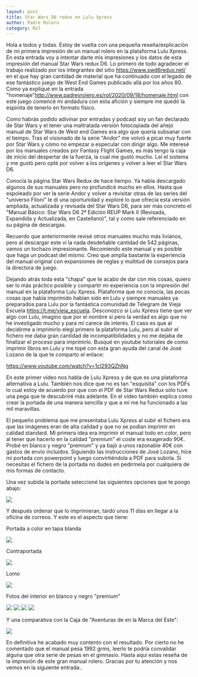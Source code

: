 ```yaml
---                                                                     
layout: post                                                                    
title: Star Wars D6 redux en Lulu Xpress 							
author: Padre Rolero                                                            
category: Rol                                                              
---
```


Hola a todos y todas. Estoy de vuelta con una pequeña reseña/explicación de mi primera impresión de un manual rolero en la plataforma Lulu Xpress. En esta entrada voy a intentar darte mis impresiones y los datos de esta impresión del manual Star Wars redux D6. Lo primero de todo agradecer el trabajo realizado por los integrantes del sitio https://www.swd6redux.net/ en el que hay gran cantidad de material que ha continuado con el legado de ese fantástico juego de West End Games publicado allá por los años 80. Como ya expliqué en la entrada "homenaje"<http://www.padreyrolero.es/rol/2020/09/18/homenaje.html> con este juego comencé mi andadura con esta afición y siempre me quedó la espinita de tenerlo en formato físico. 

Como habrás podido adivinar por entradas y podcast soy un fan declarado de Star Wars y el tener una maltratada versión fotocopiada del añejo manual de Star Wars de West end Games era algo que quería subsanar con el tiempo. Tras el visionado de la serie "Andor" me volvió a picar muy fuerte por Star Wars y cómo no empezar a especular con dirigir algo. Me interesé por los manuales creados por Fantasy Flight Games, es más tengo la caja de inicio del despertar de la fuerza, la cual me gustó mucho. Leí el sistema y me gustó pero opté por volver a los orígenes y volver a leer el Star Wars D6. 

Conocía la página Star Wars Redux de hace tiempo. Ya había descargado algunos de sus manuales pero no profundicé mucho en ellos. Hasta que espoleado por ver la seríe Andor y volver a revisitar otras de las series del "universo Filoni" le dí una oportunidad y exploré lo que ofrecía esta versión ampliada, actualizada y revisada del Star Wars D6, para ser más concreto el "Manual Básico: Star Wars D6 2ª Edición REUP Mark II (Revisada, Expandida y Actualizada, en Castellano)", tal y como sale referenciado en su página de descargas. 

Recuerdo que anteriormente revisé otros manuales mucho más livianos, pero al descargar este vi la nada desdeñable cantidad de 542 páginas, vamos un tochazo impresionante. Recomiendo este manual y es posible que haga un podcast del mismo. Creo que amplía bastante la experiencia del manual original con expansiones de reglas y multitud de consejos para la directora de juego. 

Dejando atrás toda esta "chapa" que te acabo de dar con mis cosas, quiero ser lo más práctico posible y compartir mi experiencia con la impresión del manual en la plataforma Lulu Xpress. Plataforma que no conocía, las pocas cosas que había imprimido habían sido en Lulu y siempre manuales ya preparados para Lulu por la fantástica comunidad de Telegram de Vieja Escuela <https://t.me/vieja_escuela>. Desconozco si Lulu Xpress tiene que ver algo con Lulu, imagino que por el nombre si pero la verdad es algo que no he investigado mucho y para mí carece de interés. El caso es que al decidirme a imprimirlo elegí primero la plataforma Lulu, pero al subir el fichero me daba gran cantidad de incompatibilidades y no me dejaba de finalizar el proceso para imprimirlo. Busqué en youtube tutoriales de como imprimir libros en Lulu y me topé con esta gran ayuda del canal de José Lozano de la que te comparto el enlace: 

<https://www.youtube.com/watch?v=1cl293QZhNg>

En este primer vídeo nos habla de Lulu Xpress y de que es una plataforma alternativa a Lulu. También nos dice que no es tan "esquisita" con los PDFs lo cual estoy de acuerdo por que con el PDF de Star Wars Redux sólo tuve una pega que te descubriré más adelante. En el vídeo también explica como crear la portada de una manera sencilla y que a mí me ha funcionado a las mil maravillas. 

El pequeño problema que me presentaba Lulu Xpress al subir el fichero era que las imágenes eran de alta calidad y que no se podían imprimir en calidad standard. Mi primera idea era imprimir el manual todo en color, pero al tener que hacerlo en la calidad "premium" el coste era exagerado 90€. Probé en blanco y negro "premium" y ya bajó a unos razonable 40€ con gastos de envío incluidos. Siguiendo las instrucciones de José Lozano, hice mi portada con powerpoint y luego convirtiéndola a PDF para subirla. Si necesitas el fichero de la portada no dudes en pedirmela por cualquiera de mis formas de contacto.

Una vez subida la portada seleccioné las siguientes opciones que te pongo abajo:

<img src="https://padreyrolero.github.io/padreyrolero/assets/img/SWredux/caracteristicas.PNG">

Y después ordenar que lo imprimieran, tardó unos 11 días en llegar a la oficina de correos. Y este es el aspecto que tiene:

Portada a color en tapa blanda

<img src="https://padreyrolero.github.io/padreyrolero/assets/img/SWredux/portada.jpg">

Contraportada

<img src="https://padreyrolero.github.io/padreyrolero/assets/img/SWredux/contraportada.jpg">

Lomo

<img src="https://padreyrolero.github.io/padreyrolero/img/SWredux/lomo.jpg">

Fotos del interior en blanco y negro "premium"

<img src="https://padreyrolero.github.io/padreyrolero/assets/img/SWredux/interior1.jpg"> <img src="https://padreyrolero.github.io/padreyrolero/assets/img/SWredux/interior2.jpg"> <img src="https://padreyrolero.github.io/padreyrolero/blob/assets/img/SWredux/interior3.jpg"> <img src="https://padreyrolero.github.io/padreyrolero/blob/assets/img/SWredux/interior4.jpg">

Y una comparativa con la Caja de "Aventuras de en la Marca del Este":

<img src="https://padreyrolero.github.io/padreyrolero/assets/img/SWredux/comparativa.jpg">

En definitiva he acabado muy contento con el resultado. Por cierto no he comentado que el manual pesa 1992 grms, leerlo te podría convalidar alguna que otra serie de pesas en el gimnasio. Hasta aquí estas reseña de la impresión de este gran manual rolero. Gracias por tu atención y nos vemos en la siguiente entrada..


